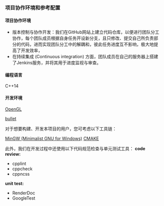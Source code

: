 ### 项目协作环境和参考配置





#### 项目协作环境

* 版本控制与协作开发：我们在GitHub网站上建立代码仓库，以便进行团队分工协作，每个团队成员根据自身任务开设新分支，且只修改、提交自己所负责部分的代码，进而实现团队分工中的解耦和，彼此任务进度互不影响，极大地提高了开发效率，
* 在持续集成 (Continuous integration)  方面，团队成员在自己的服务器上搭建了Jenkins服务，并将其用于进度监视与审查。

#### 编程语言

C++14

#### 开发环境

[OpenGL](https://www.opengl.org/) 

[bullet](https://github.com/bulletphysics/bullet3 )

对于想要构建、开发本项目的用户，您可考虑以下工具链：

[MinGW (Minimalist GNU for Windows)]( http://www.mingw.org/) 
[CMAKE]( https://cmake.org/ )

此外，我们在开发过程中还使用以下代码规范检查与单元测试工具：
**code review:**

* cpplint
* cppcheck
* cppncss

**unit test:**

* RenderDoc
* GoogleTest